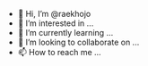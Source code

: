 - 👋 Hi, I’m @raekhojo
- 👀 I’m interested in ...
- 🌱 I’m currently learning ...
- 💞️ I’m looking to collaborate on ...
- 📫 How to reach me ...

<!---
raekhojo/raekhojo is a ✨ special ✨ repository because its `README.md` (this file) appears on your GitHub profile.
You can click the Preview link to take a look at your changes.
--->
